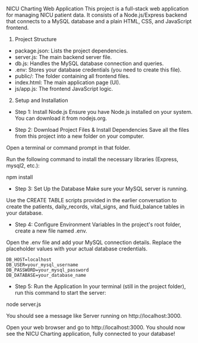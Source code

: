 NICU Charting Web Application
This project is a full-stack web application for managing NICU patient data. It consists of a Node.js/Express backend that connects to a MySQL database and a plain HTML, CSS, and JavaScript frontend.

1. Project Structure
* package.json: Lists the project dependencies.
* server.js: The main backend server file.
* db.js: Handles the MySQL database connection and queries.
* .env: Stores your database credentials (you need to create this file).
* public/: The folder containing all frontend files.
* index.html: The main application page (UI).
* js/app.js: The frontend JavaScript logic.

2. Setup and Installation
* Step 1: Install Node.js
Ensure you have Node.js installed on your system. You can download it from nodejs.org.

* Step 2: Download Project Files & Install Dependencies
Save all the files from this project into a new folder on your computer.

Open a terminal or command prompt in that folder.

Run the following command to install the necessary libraries (Express, mysql2, etc.):

npm install

* Step 3: Set Up the Database
Make sure your MySQL server is running.

Use the CREATE TABLE scripts provided in the earlier conversation to create the patients, daily_records, vital_signs, and fluid_balance tables in your database.

* Step 4: Configure Environment Variables
In the project's root folder, create a new file named .env.

Open the .env file and add your MySQL connection details. Replace the placeholder values with your actual database credentials.

```
DB_HOST=localhost
DB_USER=your_mysql_username
DB_PASSWORD=your_mysql_password
DB_DATABASE=your_database_name
```

* Step 5: Run the Application
In your terminal (still in the project folder), run this command to start the server:

node server.js

You should see a message like Server running on http://localhost:3000.

Open your web browser and go to http://localhost:3000. You should now see the NICU Charting application, fully connected to your database!